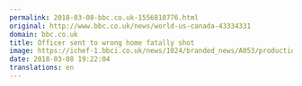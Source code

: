 ```yaml
---
permalink: 2018-03-08-bbc.co.uk-1556810776.html
original: http://www.bbc.co.uk/news/world-us-canada-43334331
domain: bbc.co.uk
title: Officer sent to wrong home fatally shot
image: https://ichef-1.bbci.co.uk/news/1024/branded_news/A053/production/_100334014_watersryancompo.jpg
date: 2018-03-08 19:22:04
translations: en
---
```


